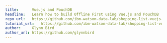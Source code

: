 ```yaml
---
title:      Vue.js and PouchDB
headline:   Learn how to build Offline First using Vue.js and PouchDB
repo_url:   https://github.com/ibm-watson-data-lab/shopping-list-vuejs-pouchdb
tutorial_url:   https://github.com/ibm-watson-data-lab/shopping-list-vuejs-pouchdb/blob/master/tutorial.md
author:     Glynn Bird
author_url: https://github.com/glynnbird
---
```

